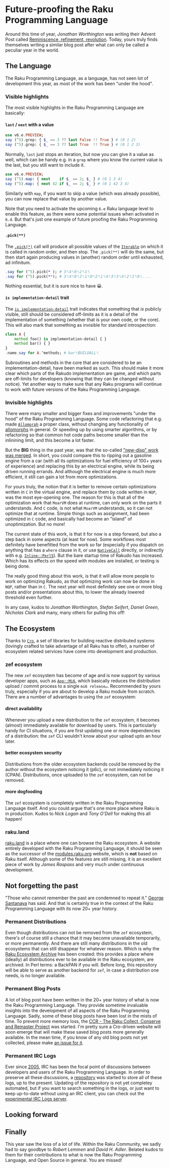 # Future-proofing the Raku Programming Language

Around this time of year, *Jonathan Worthington* was writing their Advent Post called [Reminiscence, refinement, revolution](https://raku-advent.blog/2020/12/25/day-25-reminiscence-refinement-revolution/).  Today, yours truly finds themselves writing a similar blog post after what can only be called a peculiar year in the world.

## The Language

The Raku Programming Language, as a language, has not seen lot of development this year, as most of the work has been "under the hood".

### Visible highlights

The most visible highlights in the Raku Programming Language are basically:

#### `last` / `next` with a value

````raku
use v6.e.PREVIEW;
say (^5).grep: { $_ == 3 ?? last False !! True } # (0 1 2)
say (^5).grep: { $_ == 3 ?? last True  !! True } # (0 1 2 3)
````
Normally, `last` just stops an iteration, but now you can give it a value as well, which can be handy e.g. in a `grep` where you know the current value is the last, but you still want to include it.
````raku
use v6.e.PREVIEW;
say (^5).map: { next    if $_ == 2; $_ } # (0 1 3 4)
say (^5).map: { next 42 if $_ == 2; $_ } # (0 1 42 3 4)
````
Similarly with `map`, if you want to skip a value (which was already possible), you can now replace that value by another value.

Note that you need to activate the upcoming `6.e` Raku language level to enable this feature, as there were some potential issues when activated in `6.d`.  But that's just one example of future proofing the Raku Programming Language.

#### `.pick(**)`

The [`.pick(*)`](https://docs.raku.org/routine/pick) call will produce all possible values of the [`Iterable`](https://docs.raku.org/type/Iterable) on which it is called in random order, and then stop.  The `.pick(**)` will do the same, but then start again producing values in (another) random order until exhausted, ad infinitum.
````raku
.say for (^5).pick(* ); # 3␤4␤0␤2␤1␤
.say for (^5).pick(**); # 3␤4␤0␤2␤1␤0␤2␤1␤4␤3␤3␤4␤2␤1␤0␤....
````
Nothing essential, but it is sure nice to have 😀.

#### `is implementation-detail` trait

The [`is implementation-detail`](https://docs.raku.org/routine/is-implementation-detail) trait indicates that something that *is* publicly visible, still should be considered off-limits as it is a detail of the implementation of something (whether that is your own code, or the core).  This will also mark that something as invisible for standard introspection:
````raku
class A {
    method foo() is implementation-detail { }
    method bar() { }
}
.name.say for A.^methods; # bar␤BUILDALL␤
````
Subroutines and methods in the core that are considered to be an implementation-detail, have been marked as such.  This should make it more clear which parts of the Rakudo implementation are game, and which parts are off-limits for developers (knowing that they can be changed without notice).  Yet another way to make sure that any Raku programs will continue to work with future versions of the Raku Programming Language.

### Invisible highlights

There were many smaller and bigger fixes and improvements "under the hood" of the Raku Programming Language.  Some code refactoring that e.g. made [`Allomorph`](https://docs.raku.org/type/Allomorph) a proper class, without changing any functionality of [allomorphs](https://docs.raku.org/language/glossary#index-entry-Allomorph) in general.  Or speeding up by using smarter algorithms, or by refactoring so that common hot code paths become smaller than the inlinining limit, and this become a lot faster.

But the **BIG** thing in the past year, was that the so-called ["new-disp" work was merged](https://6guts.wordpress.com/2021/09/29/the-new-moarvm-dispatch-mechanism-is-here/).  In short, you could compare this to ripping out a gasoline engine from a car (with all its optimizations for fuel efficiency of 100+ years of experience) and replacing this by an electrical engine, while its being driven running errands.  And although the electrical engine is much more efficient, it still can gain a lot from more optimizations.

For yours truly, the notion that it is better to remove certain optimizations written in `C` in the virtual engine, and replace them by code written in `NQP`, was the most eye-opening one.  The reason for this is that all of the optimization work that `MoarVM` does at runtime, can only work on the parts it understands.  And `C` code, is not what `MoarVM` understands, so it can not optimize that at runtime.  Simple things such as assignment, had been optimized in `C` code, and basically had become an "island" of unoptimization.  But no more!

The current state of this work, is that it for now is a step forward, but also a step back in some aspects (at least for now).  Some workflows most definitely have benefitted from the work so far (especially if you dispatch on anything that has a `where` clause in it, or use [`NativeCall`](https://docs.raku.org/language/nativecall) directly, or indirectly with e.g. [`Inline::Perl5`](https://raku.land/cpan:NINE/Inline::Perl5#description)).  But the bare startup time of Rakudo has increased.  Which has its effects on the speed with modules are installed, or testing is being done.

The really good thing about this work, is that it will allow more people to work on optimizing Rakudo, as that optimizing work can now be done in `NQP`, rather than in `C`.  The next year will most definitely see one or more blog posts and/or presentations about this, to lower the already lowered threshold even further.

In any case, kudos to *Jonathan Worthington*, *Stefan Seifert*, *Daniel Green*, *Nicholas Clark* and many, many others for pulling this off!

## The Ecosystem

Thanks to [`Cro`](https://cro.services), a set of libraries for building reactive distributed systems (lovingly crafted to take advantage of all Raku has to offer), a number of ecosystem related services have come into development and production.

### zef ecosystem

The new `zef` ecosystem has become of age and is now support by various developer apps, such as [`App::Mi6`](https://raku.land/cpan:SKAJI/App::Mi6#synopsis), which basically reduces the distribution upload / commit process to a single `mi6 release↵`.  Recommended by yours truly, especially if you are about to develop a Raku module from scratch.  There are a number of advantages to using the `zef` ecosystem:

#### direct availability

Whenever you upload a new distribution to the `zef` ecosystem, it becomes (almost) immediately available for download by users.  This is particularly handy for CI situations, if you are first updating one or more dependencies of a distribution: the `zef` CLI wouldn't know about your upload upto an hour later.

#### better ecosystem security

Distributions from the older ecosystem backends could be removed by the author without the ecosystem noticing it (p6c), or not immediately noticing it (CPAN).  Distributions, once uploaded to the `zef` ecosystem, can not be removed.

#### more dogfooding

The `zef` ecosystem is completely written in the Raku Programming Language itself.  And you could argue that's one more place where Raku is in production.  Kudos to *Nick Logan* and *Tony O'Dell* for making this all happen!

### raku.land

[raku.land](https://raku.land) is a place where one can browse the Raku ecosystem.  A website entirely developed with the Raku Programming Language, it should be seen as the successor of the [modules.raku.org](https://modules.raku.org) website, which is **not** based on Raku itself.  Although some of the features are still missing, it is an excellent piece of work by *James Raspass* and very much under continuous development.

## Not forgetting the past

"Those who cannot remember the past are condemned to repeat it." [George Santanaya](https://en.wikiquote.org/wiki/George_Santayana#Vol._I,_Reason_in_Common_Sense) has said.  And that is certainly true in the context of the Raku Programming Language with its now 20+ year history.

### Permanent Distributions

Even though distributions can not be removed from the `zef` ecosystem, there's of course still a chance that it may become unavailable temporarily, or more permanently.  And there are still many distributions in the old ecosystems that can still disappear for whatever reason.  Which is why the [Raku Ecosystem Archive](https://github.com/lizmat/REA#raku-programming-language-ecosystem-archive) has been created: this provides a place where (ideally) all distributions ever to be available in the Raku ecosystem, are archived.  In Perl terms: a BackPAN if you will.  Before long, this repository will be able to serve as another backend for `zef`, in case a distribution one needs, is no longer available.

### Permanent Blog Posts

A lot of blog post have been written in the 20+ year history of what is now the Raku Programming Language.  They provide sometime invaluable insights into the development of all aspects of the Raku Programming Language.  Sadly, some of these blog posts have been lost in the mists of time.  To prevent more memory loss, the [CCR - The Raku Collect, Conserve and Remaster Project](https://github.com/raku/CCR#readme) was started.  I'm pretty sure a Cro-driven website will soon emerge that will make these saved blog posts more generally available.  In the mean time, if you know of any old blog posts not yet collected, please make [an issue for it](https://github.com/Raku/CCR/issues).

### Permanent IRC Logs

Ever since [2005](https://logs.liz.nl/perl6/2005-02-26.html), IRC has been the focal point of discussions between developers and users of the Raku Programming Language.  In order to preserve all these discussions, a [repository](https://github.com/raku/IRC-logs#readme) was started to store all of these logs, up to the present.  Updating of the repository is not yet completey automated, but if you want to search something in the logs, or just want to keep up-to-date without using an IRC client, you can check out the [experimental IRC Logs server](https://logs.liz.nl).

## Looking forward

## Finally

This year saw the loss of a lot of life.  Within the Raku Community, we sadly had to say goodbye to *Robert Lemmen* and *David H. Adler*.  Belated kudos to them for their contributions to what is now the Raku Programming Language, and Open Source in general.  You are missed!
